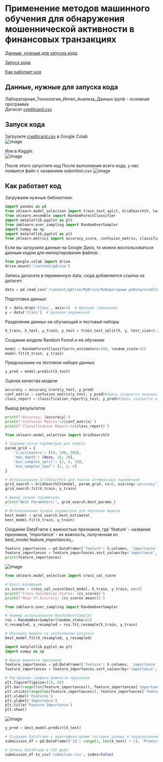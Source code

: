 Применение методов машинного обучения для обнаружения мошеннической активности в финансовых транзакциях
===========
[Данные, нужные для запуска кода](#title1)

[Запуск кода](#title2)

[Как работает код](#title1)

## <a id="title1">Данные, нужные для запуска кода</a>
Лабораторная_Технологии_Интел_Анализа_Данных.ipynb - основная программа   
Датасет [creditcard.csv](https://www.kaggle.com/datasets/mlg-ulb/creditcardfraud/data)

## <a id="title2">Запуск кода</a>
Загрузите  [creditcard.csv](https://www.kaggle.com/datasets/mlg-ulb/creditcardfraud/data) в Google Colab  
![image](https://github.com/kurrosan/DataAnalysis/assets/120035199/bfe02eae-9b3b-4a03-ae5b-15d19a817bdf)

Или в Kaggle:  
![image](https://github.com/kurrosan/DataAnalysis/assets/120035199/5346a717-48c4-4725-8b34-bce180cf0d7f)

После этого запустите код 
После выполнения всего кода, у нас появится файл с названием submition.csv
![image](https://github.com/kurrosan/DataAnalysis/assets/120035199/81125b73-6254-4bcc-994a-57c5f900b21e)


## <a id="title2">Как работает код</a>
Загружаем нужные библиотеки:
```python
import pandas as pd
from sklearn.model_selection import train_test_split, GridSearchCV, learning_curve
from sklearn.ensemble import RandomForestClassifier
import matplotlib.pyplot as plt
from imblearn.over_sampling import RandomOverSampler
import numpy as np
import matplotlib.pyplot as plt
from sklearn.metrics import accuracy_score, confusion_matrix, classification_report
```

Если вы загрузили данные на Google Диск, то можно воспользоваться данным кодом для импортирования файлов:
```python
from google.colab import drive
drive.mount('/content/gdrive')
```

Запись датасета в переменную data, сюда добавляется ссылка на датасет:
```python
data = pd.read_csv('/content/gdrive/MyDrive/Лабораторные работы/creditcard.csv')
```

Подготовка данных:
```python
X = data.drop('Class', axis=1)  # Функции (признаки)
y = data['Class']  # Целевая переменная
```

Разделение данных на обучающий и тестовый наборы
```python
X_train, X_test, y_train, y_test = train_test_split(X, y, test_size=0.2, random_state=42)
```

Создание модели Random Forest и ее обучение
```python
model = RandomForestClassifier(n_estimators=100, random_state=42)
model.fit(X_train, y_train)
```

Предсказание на тестовом наборе данных
```python
y_pred = model.predict(X_test)
```

Оценка качества модели
```python
accuracy = accuracy_score(y_test, y_pred)
conf_matrix = confusion_matrix(y_test, y_pred)#Здесь создается матрица ошибок
class_report = classification_report(y_test, y_pred)#Здесь создается отчет о классификации
```
Вывод результатов
```python
print(f'Accuracy: {accuracy}')
print(f'Confusion Matrix:\n{conf_matrix}')
print(f'Classification Report:\n{class_report}')
```
```python
from sklearn.model_selection import GridSearchCV

# Задание сетки параметров для поиска
param_grid = {
    'n_estimators': [50, 100, 200],
    'max_depth': [None, 10, 20],
    'min_samples_split': [2, 5, 10],
    'min_samples_leaf': [1, 2, 4]
}

# Использование GridSearchCV для поиска оптимальных параметров
grid_search = GridSearchCV(model, param_grid, cv=5, scoring='accuracy')
grid_search.fit(X_train, y_train)

# Вывод лучших параметров
print("Best Parameters:", grid_search.best_params_)

# Использование лучших параметров для обучения модели
best_model = grid_search.best_estimator_
best_model.fit(X_train, y_train)
```
Создание DataFrame с важностью признаков, где 'feature' - названия признаков, 'importance' - их важность, полученная из best_model.feature_importances_.
```python
feature_importances = pd.DataFrame({'feature': X.columns, 'importance': best_model.feature_importances_})
feature_importances = feature_importances.sort_values(by='importance', ascending=False)
print(feature_importances)
```
![image](https://github.com/kurrosan/DataAnalysis/assets/120035199/d1f7850b-9661-4cec-83f7-e43aa35a446e)

```python
from sklearn.model_selection import cross_val_score

# Кросс-валидация
cv_scores = cross_val_score(best_model, X_train, y_train, cv=5)
print(f'Cross-Validation Scores: {cv_scores}')
print(f'Mean CV Accuracy: {cv_scores.mean()}')
```
```python
from imblearn.over_sampling import RandomOverSampler

# Пример использования RandomOverSampler
ros = RandomOverSampler(random_state=42)
X_resampled, y_resampled = ros.fit_resample(X_train, y_train)

# Обучение модели на увеличенном датасете
best_model.fit(X_resampled, y_resampled)
```
```python
import matplotlib.pyplot as plt
import numpy as np

# Вывод важности признаков
feature_importances = pd.DataFrame({'feature': X.columns, 'importance': best_model.feature_importances_})
feature_importances = feature_importances.sort_values(by='importance', ascending=False)

# Построение графика важности признаков
plt.figure(figsize=(10, 6))
plt.bar(range(len(feature_importances)), feature_importances['importance'], align='center')
plt.xticks(range(len(feature_importances)), feature_importances['feature'], rotation=45)
plt.xlabel('Features')
plt.ylabel('Importance')
plt.title('Feature Importance')
plt.show()
```
![image](https://github.com/kurrosan/DataAnalysis/assets/120035199/282005f5-3fc1-4c45-8326-6a1b17323db7)

```python
y_pred = best_model.predict(X_test)

# Создание DataFrame с идентификаторами тестовых данных и предсказанными метками
submission_df = pd.DataFrame({'Id': range(1, len(X_test) + 1), 'PredictedLabel': y_pred})

# Запись DataFrame в CSV файл
submission_df.to_csv('submition.csv', index=False) 
```

